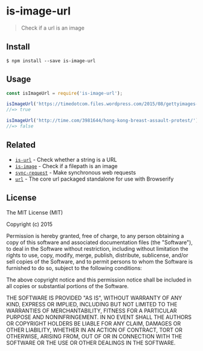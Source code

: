 # is-image-url

> Check if a url is an image


## Install

```
$ npm install --save is-image-url
```


## Usage

```js
const isImageUrl = require('is-image-url');

isImageUrl('https://timedotcom.files.wordpress.com/2015/08/gettyimages-482708894.jpg?quality=65&strip=color&w=1100');
//=> true

isImageUrl('http://time.com/3981644/hong-kong-breast-assault-protest/');
//=> false
```


## Related

- [`is-url`](https://www.npmjs.com/package/is-url) - Check whether a string is a URL
- [`is-image`](https://www.npmjs.com/package/is-image) - Check if a filepath is an image
- [`sync-request`](https://www.npmjs.com/package/sync-request) - Make synchronous web requests
- [`url`](https://www.npmjs.com/package/url) - The core url packaged standalone for use with Browserify

## License

The MIT License (MIT)

Copyright (c) 2015 

Permission is hereby granted, free of charge, to any person obtaining a copy
of this software and associated documentation files (the "Software"), to deal
in the Software without restriction, including without limitation the rights
to use, copy, modify, merge, publish, distribute, sublicense, and/or sell
copies of the Software, and to permit persons to whom the Software is
furnished to do so, subject to the following conditions:

The above copyright notice and this permission notice shall be included in all
copies or substantial portions of the Software.

THE SOFTWARE IS PROVIDED "AS IS", WITHOUT WARRANTY OF ANY KIND, EXPRESS OR
IMPLIED, INCLUDING BUT NOT LIMITED TO THE WARRANTIES OF MERCHANTABILITY,
FITNESS FOR A PARTICULAR PURPOSE AND NONINFRINGEMENT. IN NO EVENT SHALL THE
AUTHORS OR COPYRIGHT HOLDERS BE LIABLE FOR ANY CLAIM, DAMAGES OR OTHER
LIABILITY, WHETHER IN AN ACTION OF CONTRACT, TORT OR OTHERWISE, ARISING FROM,
OUT OF OR IN CONNECTION WITH THE SOFTWARE OR THE USE OR OTHER DEALINGS IN THE
SOFTWARE.
